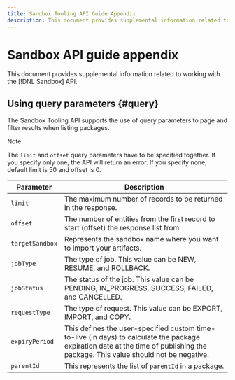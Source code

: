 ```yaml
---
title: Sandbox Tooling API Guide Appendix
description: This document provides supplemental information related to working with the Sandbox Tooling API.
---
```


# Sandbox API guide appendix

This document provides supplemental information related to working with the [!DNL Sandbox] API.

## Using query parameters {#query}

The Sandbox Tooling API supports the use of query parameters to page and filter results when listing packages.

>[!NOTE]
>
>The `limit` and `offset` query parameters have to be specified together. If you specify only one, the API will return an error. If you specify none, default limit is 50 and offset is 0.

| Parameter | Description |
| --- | --- |
| `limit` | The maximum number of records to be returned in the response. |
| `offset` | The number of entities from the first record to start (offset) the response list from. |
| `targetSandbox` | Represents the sandbox name where you want to import your artifacts. |
| `jobType` | The type of job. This value can be NEW, RESUME, and ROLLBACK. |
| `jobStatus` | The status of the job. This value can be PENDING, IN_PROGRESS, SUCCESS, FAILED, and CANCELLED. |
| `requestType` | The type of request. This value can be EXPORT, IMPORT, and COPY. |
| `expiryPeriod ` | This defines the user-specified custom time-to-live (in days) to calculate the package expiration date at the time of publishing the package. This value should not be negative. |
| `parentId` | This represents the list of `parentId` in a package. |
